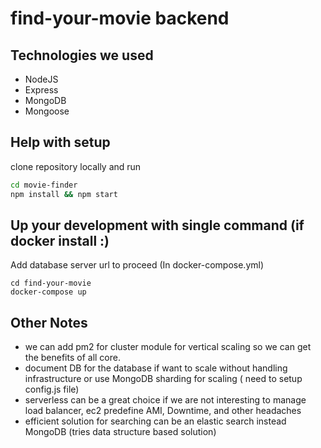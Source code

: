 # find-your-movie backend

## Technologies we used

- NodeJS
- Express
- MongoDB
- Mongoose

## Help with setup
 clone repository locally and run 

```bash
cd movie-finder
npm install && npm start
```
## Up your development with single command (if docker install :)

Add database server url to proceed (In docker-compose.yml)
```
cd find-your-movie
docker-compose up
```

## Other Notes 

- we can add pm2 for cluster module for vertical scaling so we can get the benefits of all core.
- document DB for the database if want to scale without handling infrastructure or use MongoDB sharding for scaling ( need to setup config.js file)
- serverless can be a great choice if we are not interesting to manage load balancer, ec2 predefine AMI, Downtime,  and other headaches
- efficient solution for searching can be an elastic search instead MongoDB (tries data structure based solution)

